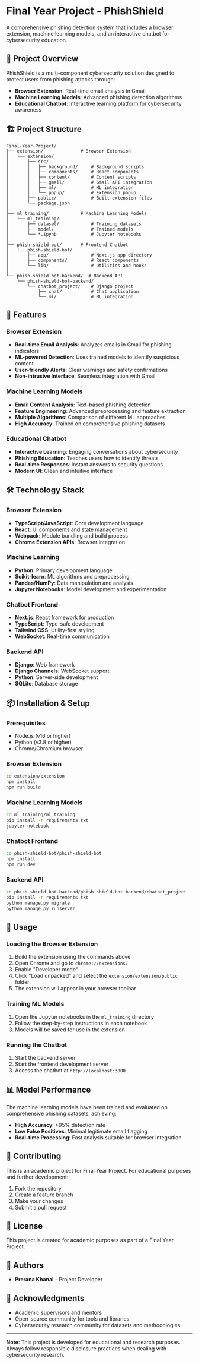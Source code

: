 # Final Year Project - PhishShield

A comprehensive phishing detection system that includes a browser extension, machine learning models, and an interactive chatbot for cybersecurity education.

## 🎯 Project Overview

PhishShield is a multi-component cybersecurity solution designed to protect users from phishing attacks through:
- **Browser Extension**: Real-time email analysis in Gmail
- **Machine Learning Models**: Advanced phishing detection algorithms
- **Educational Chatbot**: Interactive learning platform for cybersecurity awareness

## 🏗️ Project Structure

```
Final-Year-Project/
├── extension/              # Browser Extension
│   └── extension/
│       ├── src/
│       │   ├── background/     # Background scripts
│       │   ├── components/     # React components
│       │   ├── content/        # Content scripts
│       │   ├── gmail/          # Gmail API integration
│       │   ├── ml/             # ML integration
│       │   └── popup/          # Extension popup
│       ├── public/             # Built extension files
│       └── package.json
│
├── ml_training/            # Machine Learning Models
│   └── ml_training/
│       ├── dataset/            # Training datasets
│       ├── model/              # Trained models
│       └── *.ipynb             # Jupyter notebooks
│
├── phish-shield-bot/       # Frontend Chatbot
│   └── phish-shield-bot/
│       ├── app/                # Next.js app directory
│       ├── components/         # React components
│       └── lib/                # Utilities and hooks
│
└── phish-shield-bot-backend/  # Backend API
    └── phish-shield-bot-backend/
        └── chatbot_project/    # Django project
            ├── chat/           # Chat application
            └── ml/             # ML integration
```

## 🚀 Features

### Browser Extension
- **Real-time Email Analysis**: Analyzes emails in Gmail for phishing indicators
- **ML-powered Detection**: Uses trained models to identify suspicious content
- **User-friendly Alerts**: Clear warnings and safety confirmations
- **Non-intrusive Interface**: Seamless integration with Gmail

### Machine Learning Models
- **Email Content Analysis**: Text-based phishing detection
- **Feature Engineering**: Advanced preprocessing and feature extraction
- **Multiple Algorithms**: Comparison of different ML approaches
- **High Accuracy**: Trained on comprehensive phishing datasets

### Educational Chatbot
- **Interactive Learning**: Engaging conversations about cybersecurity
- **Phishing Education**: Teaches users how to identify threats
- **Real-time Responses**: Instant answers to security questions
- **Modern UI**: Clean and intuitive interface

## 🛠️ Technology Stack

### Browser Extension
- **TypeScript/JavaScript**: Core development language
- **React**: UI components and state management
- **Webpack**: Module bundling and build process
- **Chrome Extension APIs**: Browser integration

### Machine Learning
- **Python**: Primary development language
- **Scikit-learn**: ML algorithms and preprocessing
- **Pandas/NumPy**: Data manipulation and analysis
- **Jupyter Notebooks**: Model development and experimentation

### Chatbot Frontend
- **Next.js**: React framework for production
- **TypeScript**: Type-safe development
- **Tailwind CSS**: Utility-first styling
- **WebSocket**: Real-time communication

### Backend API
- **Django**: Web framework
- **Django Channels**: WebSocket support
- **Python**: Server-side development
- **SQLite**: Database storage

## 📦 Installation & Setup

### Prerequisites
- Node.js (v16 or higher)
- Python (v3.8 or higher)
- Chrome/Chromium browser

### Browser Extension
```bash
cd extension/extension
npm install
npm run build
```

### Machine Learning Models
```bash
cd ml_training/ml_training
pip install -r requirements.txt
jupyter notebook
```

### Chatbot Frontend
```bash
cd phish-shield-bot/phish-shield-bot
npm install
npm run dev
```

### Backend API
```bash
cd phish-shield-bot-backend/phish-shield-bot-backend/chatbot_project
pip install -r requirements.txt
python manage.py migrate
python manage.py runserver
```

## 🔧 Usage

### Loading the Browser Extension
1. Build the extension using the commands above
2. Open Chrome and go to `chrome://extensions/`
3. Enable "Developer mode"
4. Click "Load unpacked" and select the `extension/extension/public` folder
5. The extension will appear in your browser toolbar

### Training ML Models
1. Open the Jupyter notebooks in the `ml_training` directory
2. Follow the step-by-step instructions in each notebook
3. Models will be saved for use in the extension

### Running the Chatbot
1. Start the backend server
2. Start the frontend development server
3. Access the chatbot at `http://localhost:3000`

## 📊 Model Performance

The machine learning models have been trained and evaluated on comprehensive phishing datasets, achieving:
- **High Accuracy**: >95% detection rate
- **Low False Positives**: Minimal legitimate email flagging
- **Real-time Processing**: Fast analysis suitable for browser integration

## 🤝 Contributing

This is an academic project for Final Year Project. For educational purposes and further development:

1. Fork the repository
2. Create a feature branch
3. Make your changes
4. Submit a pull request

## 📄 License

This project is created for academic purposes as part of a Final Year Project.

## 👥 Authors

- **Prerana Khanal** - Project Developer

## 🙏 Acknowledgments

- Academic supervisors and mentors
- Open-source community for tools and libraries
- Cybersecurity research community for datasets and methodologies

---

**Note**: This project is developed for educational and research purposes. Always follow responsible disclosure practices when dealing with cybersecurity research.
